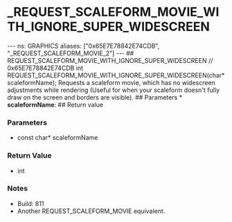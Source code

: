 # _REQUEST_SCALEFORM_MOVIE_WITH_IGNORE_SUPER_WIDESCREEN

--- ns: GRAPHICS aliases: ["0x65E7E78842E74CDB", "_REQUEST_SCALEFORM_MOVIE_2"] --- ## REQUEST_SCALEFORM_MOVIE_WITH_IGNORE_SUPER_WIDESCREEN  // 0x65E7E78842E74CDB int REQUEST_SCALEFORM_MOVIE_WITH_IGNORE_SUPER_WIDESCREEN(char* scaleformName);  Requests a scaleform movie, which has no widescreen adjustments while rendering (Useful for when your scaleform doesn't fully draw on the screen and borders are visible).  ## Parameters * **scaleformName**:  ## Return value

### Parameters
* const char* scaleformName

### Return Value
* int

### Notes
* Build: 811
* Another REQUEST_SCALEFORM_MOVIE equivalent.

